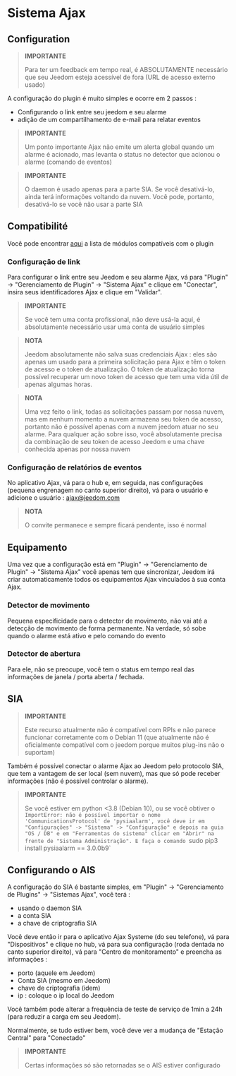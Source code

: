 # Sistema Ajax

## Configuration

>**IMPORTANTE**
>
>Para ter um feedback em tempo real, é ABSOLUTAMENTE necessário que seu Jeedom esteja acessível de fora (URL de acesso externo usado)

A configuração do plugin é muito simples e ocorre em 2 passos : 

- Configurando o link entre seu jeedom e seu alarme
- adição de um compartilhamento de e-mail para relatar eventos  

>**IMPORTANTE**
>
>Um ponto importante Ajax não emite um alerta global quando um alarme é acionado, mas levanta o status no detector que acionou o alarme (comando de eventos)

>**IMPORTANTE**
>
>O daemon é usado apenas para a parte SIA. Se você desativá-lo, ainda terá informações voltando da nuvem. Você pode, portanto, desativá-lo se você não usar a parte SIA

## Compatibilité

Você pode encontrar [aqui](https://compatibility.jeedom.com/index.php?v=d&p=home&plugin=ajaxSystem) a lista de módulos compatíveis com o plugin

### Configuração de link 

Para configurar o link entre seu Jeedom e seu alarme Ajax, vá para "Plugin" -> "Gerenciamento de Plugin" -> "Sistema Ajax" e clique em "Conectar", insira seus identificadores Ajax e clique em "Validar".

>**IMPORTANTE**
>
>Se você tem uma conta profissional, não deve usá-la aqui, é absolutamente necessário usar uma conta de usuário simples

>**NOTA**
>
> Jeedom absolutamente não salva suas credenciais Ajax : eles são apenas um usado para a primeira solicitação para Ajax e têm o token de acesso e o token de atualização. O token de atualização torna possível recuperar um novo token de acesso que tem uma vida útil de apenas algumas horas.

>**NOTA**
>
> Uma vez feito o link, todas as solicitações passam por nossa nuvem, mas em nenhum momento a nuvem armazena seu token de acesso, portanto não é possível apenas com a nuvem jeedom atuar no seu alarme. Para qualquer ação sobre isso, você absolutamente precisa da combinação de seu token de acesso Jeedom e uma chave conhecida apenas por nossa nuvem 

### Configuração de relatórios de eventos

No aplicativo Ajax, vá para o hub e, em seguida, nas configurações (pequena engrenagem no canto superior direito), vá para o usuário e adicione o usuário : ajax@jeedom.com

>**NOTA**
>
>O convite permanece e sempre ficará pendente, isso é normal

## Equipamento 

Uma vez que a configuração está em "Plugin" -> "Gerenciamento de Plugin" -> "Sistema Ajax" você apenas tem que sincronizar, Jeedom irá criar automaticamente todos os equipamentos Ajax vinculados à sua conta Ajax. 

### Detector de movimento

Pequena especificidade para o detector de movimento, não vai até a detecção de movimento de forma permanente. Na verdade, só sobe quando o alarme está ativo e pelo comando do evento

### Detector de abertura

Para ele, não se preocupe, você tem o status em tempo real das informações de janela / porta aberta / fechada.

## SIA

>**IMPORTANTE**
>
> Este recurso atualmente não é compatível com RPIs e não parece funcionar corretamente com o Debian 11 (que atualmente não é oficialmente compatível com o jeedom porque muitos plug-ins não o suportam)

Também é possível conectar o alarme Ajax ao Jeedom pelo protocolo SIA, que tem a vantagem de ser local (sem nuvem), mas que só pode receber informações (não é possível controlar o alarme).

>**IMPORTANTE**
>
> Se você estiver em python <3.8 (Debian 10), ou se você obtiver o `ImportError: não é possível importar o nome 'CommunicationsProtocol' de 'pysiaalarm', você deve ir em "Configurações" -> "Sistema" -> "Configuração" e depois na guia "OS / DB" e em "Ferramentas do sistema" clicar em "Abrir" na frente de "Sistema Administração". E faça o comando `sudo pip3 install pysiaalarm == 3.0.0b9`

## Configurando o AIS

A configuração do SIA é bastante simples, em "Plugin" -> "Gerenciamento de Plugins" -> "Sistemas Ajax", você terá : 
- usando o daemon SIA
- a conta SIA
- a chave de criptografia SIA

Você deve então ir para o aplicativo Ajax Systeme (do seu telefone), vá para "Dispositivos" e clique no hub, vá para sua configuração (roda dentada no canto superior direito), vá para "Centro de monitoramento" e preencha as informações : 

- porto (aquele em Jeedom)
- Conta SIA (mesmo em Jeedom)
- chave de criptografia (idem)
- ip : coloque o ip local do Jeedom

Você também pode alterar a frequência de teste de serviço de 1min a 24h (para reduzir a carga em seu Jeedom).

Normalmente, se tudo estiver bem, você deve ver a mudança de "Estação Central" para "Conectado"

>**IMPORTANTE**
>
> Certas informações só são retornadas se o AIS estiver configurado
